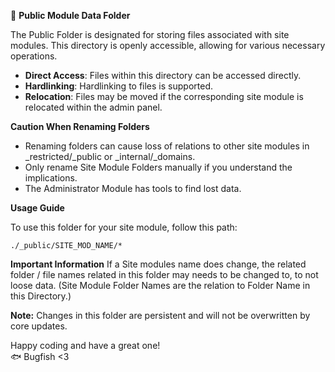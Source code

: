 📁 **Public Module Data Folder**

The Public Folder is designated for storing files associated with site modules. This directory is openly accessible, allowing for various necessary operations.

- **Direct Access**: Files within this directory can be accessed directly.
- **Hardlinking**: Hardlinking to files is supported.
- **Relocation**: Files may be moved if the corresponding site module is relocated within the admin panel.

**Caution When Renaming Folders**
- Renaming folders can cause loss of relations to other site modules in _restricted/_public or _internal/_domains.
- Only rename Site Module Folders manually if you understand the implications.
- The Administrator Module has tools to find lost data.

**Usage Guide**

To use this folder for your site module, follow this path:
```plaintext
./_public/SITE_MOD_NAME/*
```

**Important Information**
If a Site modules name does change, the related folder / file names related in this folder may needs to be changed to, to not loose data. (Site Module Folder Names are the relation to Folder Name in this Directory.)


**Note:** Changes in this folder are persistent and will not be overwritten by core updates.

Happy coding and have a great one!  
🐟 Bugfish <3